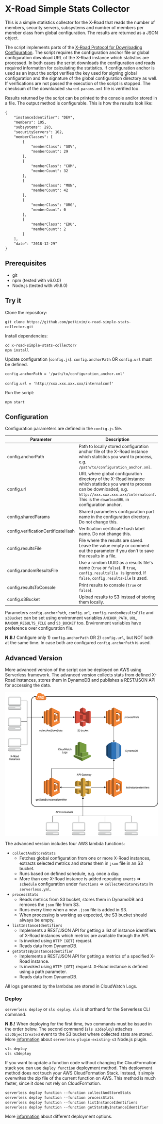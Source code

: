 # X-Road Simple Stats Collector

This is a simple statistics collector for the X-Road that reads the number
of members, security servers, subsystems and number of members per member
class from global configuration. The results are returned as a JSON object.

The script implements parts of the [X-Road Protocol for Downloading Configuration](https://github.com/ria-ee/X-Road/blob/develop/doc/Protocols/pr-gconf_x-road_protocol_for_downloading_configuration.md). The script requires the configuration anchor file or global
configuration download URL of the X-Road instance which statistics are processed.
In both cases the script downloads the configuration and reads required information
for calculating the statistics. If configuration anchor is used as an input
the script verifies the key used for signing global configuration and the
signature of the global configuration directory as well. If verifications are
not passed the execution of the script is stopped. The checksum of the downloaded
`shared-params.xml` file is verified too.

Results returned by the script can be printed to the console and/or stored in a
file. The output method is configurable. This is how the results look like:

```
{
    "instanceIdentifier": "DEV",
    "members": 105,
    "subsystems": 293,
    "securityServers": 102,
    "memberClasses": [
        {
            "memberClass": "GOV",
            "memberCount": 29
        },
        {
            "memberClass": "COM",
            "memberCount": 32
        },
        {
            "memberClass": "MUN",
            "memberCount": 42
        },
        {
            "memberClass": "ORG",
            "memberCount": 0
        },
        {
            "memberClass": "EDU",
            "memberCount": 2
        }
    ],
    "date": "2018-12-29"
}
```

## Prerequisites

* git
* npm (tested with v6.0.0)
* Node.js (tested with v9.8.0)

## Try it

Clone the repository:

```
git clone https://github.com/petkivim/x-road-simple-stats-collector.git
```

Install dependencies:

```
cd x-road-simple-stats-collector/
npm install
```

Update configuration (`config.js`). `config.anchorPath` OR `config.url` must be defined.

```
config.anchorPath = '/path/to/configuration_anchor.xml'

config.url = 'http://xxx.xxx.xxx.xxx/internalconf'
```

Run the script:

```
npm start
```

## Configuration

Configuration parameters are defined in the `config.js` file.

| Parameter | Description |
| --- | --- |
| config.anchorPath | Path to locally stored configuration anchor file of the X-Road instance which statistics you want to process, e.g. `/path/to/configuration_anchor.xml`. |
| config.url | URL where global configuration directory of the X-Road instance which statistics you want to process can be downloaded, e.g. `http://xxx.xxx.xxx.xxx/internalconf`. This is the `downloadURL` in configuration anchor. |
| config.sharedParams | Shared parameters configuration part name in the configuration directory. Do not change this. |
| config.verificationCertificateHash | Verification certificate hash label name. Do not change this. |
| config.resultsFile | File where the results are saved. Leave the value empty or comment out the parameter if you don't to save the results in a file. |
| config.randomResultsFile | Use a random UUID as a results file's name (`true` or `false`). If `true`, `config.resultsFile ` is ignored. If `false`, `config.resultsFile` is used. |
| config.resultsToConsole | Print results to console (`true` or `false`). |
| config.s3Bucket | Upload results to S3 instead of storing them locally. |

Parameters `config.anchorPath`, `config.url`, `config.randomResultsFile` and
`s3Bucket` can be set using environment variables `ANCHOR_PATH`, `URL`,
`RANDOM_RESULTS_FILE` and `S3_BUCKET` too. Environment variables have preference
over configuration file.

**N.B.!** Configure only 1) `config.anchorPath` OR 2) `config.url`, but NOT both
at the same time. In case both are configured `config.anchorPath` is used.

## Advanced Version

More advanced version of the script can be deployed on AWS using Serverless
framework. The advanced version collects stats from defined X-Road
instances, stores them in DynamoDB and publishes a REST/JSON API for accessing
the data.

![](images/architecture.png)

The advanced version includes four AWS lambda functions:

* `collectAndStoreStats`
  * Fetches global configuration from one or more X-Road instances, extracts
  selected metrics and stores them in `json` file in an S3 bucket.
  * Runs based on defined schedule, e.g. once a day.
  * More than one X-Road instance is added repeating `events` => `schedule` configuration
  under `functions` => `collectAndStoreStats` in `serverless.yml`.
* `processStats`
  * Reads metrics from S3 bucket, stores them in DynamoDB and removes the `json`
  file from S3.
  * Runs every time when a new `.json` file is added in S3.
  * When processing is working as expected, the S3 bucket should always be empty.
* `listInstanceIdentifiers`
  * Implements a REST/JSON API for getting a list of instance identifiers of
  X-Road instances which metrics are available through the API.
  * Is invoked using `HTTP [GET]` request.
  * Reads data from DynamoDB.
* `getStatsByInstanceIdentifier`
  * Implements a REST/JSON API for getting a metrics of a specified X-Road
  instance.
  * Is invoked using `HTTP [GET]` request. X-Road instance is defined using a
  path parameter.
  * Reads data from DynamoDB.

All logs generated by the lambdas are stored in CloudWatch Logs.

### Deploy

`serverless deploy` or `sls deploy`. `sls` is shorthand for the Serverless CLI
command.

**N.B.!** When deploying for the first time, two commands must be issued in the
order below. The second command (`sls s3deploy`) attaches `s3:ObjectCreated`
event to the S3 bucket where collected stats are stored. More
[information](https://www.npmjs.com/package/serverless-plugin-existing-s3) about
`serverless-plugin-existing-s3` Node.js plugin.

```
sls deploy
sls s3deploy
```

If you want to update a function code without changing the CloudFormation stack you can use `deploy function` deployment method. This deployment method does not touch your AWS CloudFormation Stack. Instead, it simply overwrites the zip file of the current function on AWS. This method is much faster, since it does not rely on CloudFormation.

```
serverless deploy function --function collectAndStoreStats
serverless deploy function --function processStats
serverless deploy function --function listInstanceIdentifiers
serverless deploy function --function getStatsByInstanceIdentifier
```

More [information](https://serverless.com/framework/docs/providers/aws/guide/deploying/) about different deployment options.
